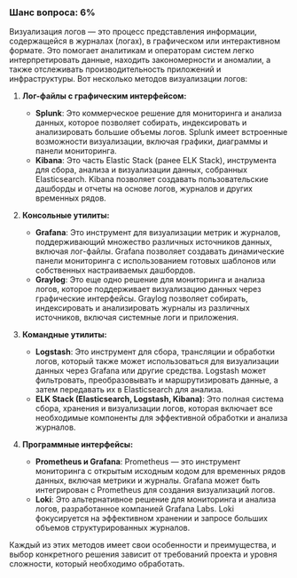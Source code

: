 ### Шанс вопроса: 6%

Визуализация логов — это процесс представления информации, содержащейся в журналах (логах), в графическом или интерактивном формате. Это помогает аналитикам и операторам систем легко интерпретировать данные, находить закономерности и аномалии, а также отслеживать производительность приложений и инфраструктуры. Вот несколько методов визуализации логов:

1. **Лог-файлы с графическим интерфейсом:**
   - **Splunk**: Это коммерческое решение для мониторинга и анализа данных, которое позволяет собирать, индексировать и анализировать большие объемы логов. Splunk имеет встроенные возможности визуализации, включая графики, диаграммы и панели мониторинга.
   - **Kibana**: Это часть Elastic Stack (ранее ELK Stack), инструмента для сбора, анализа и визуализации данных, собранных Elasticsearch. Kibana позволяет создавать пользовательские дашборды и отчеты на основе логов, журналов и других временных рядов.

2. **Консольные утилиты:**
   - **Grafana**: Это инструмент для визуализации метрик и журналов, поддерживающий множество различных источников данных, включая лог-файлы. Grafana позволяет создавать динамические панели мониторинга с использованием готовых шаблонов или собственных настраиваемых дашбордов.
   - **Graylog**: Это еще одно решение для мониторинга и анализа логов, которое поддерживает визуализацию данных через графические интерфейсы. Graylog позволяет собирать, индексировать и анализировать журналы из различных источников, включая системные логи и приложения.

3. **Командные утилиты:**
   - **Logstash**: Это инструмент для сбора, трансляции и обработки логов, который также может использоваться для визуализации данных через Grafana или другие средства. Logstash может фильтровать, преобразовывать и маршрутизировать данные, а затем передавать их в Elasticsearch для анализа.
   - **ELK Stack (Elasticsearch, Logstash, Kibana)**: Это полная система сбора, хранения и визуализации логов, которая включает все необходимые компоненты для эффективной обработки и анализа журналов.

4. **Программные интерфейсы:**
   - **Prometheus и Grafana**: Prometheus — это инструмент мониторинга с открытым исходным кодом для временных рядов данных, включая метрики и журналы. Grafana может быть интегрирован с Prometheus для создания визуализаций логов.
   - **Loki**: Это альтернативное решение для мониторинга и анализа логов, разработанное компанией Grafana Labs. Loki фокусируется на эффективном хранении и запросе больших объемов структурированных журналов.

Каждый из этих методов имеет свои особенности и преимущества, и выбор конкретного решения зависит от требований проекта и уровня сложности, который необходимо обработать.